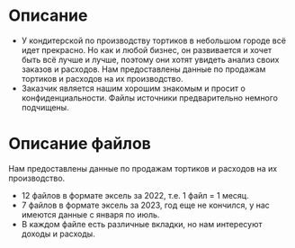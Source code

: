 # Описание
* У кондитерской по производству тортиков в небольшом городе всё идет прекрасно. Но как и любой бизнес, он развивается и хочет быть всё лучше и лучше, поэтому они хотят увидеть анализ своих заказов и расходов. Нам предоставлены данные по продажам тортиков и расходов на их производство.
* Заказчик является нашим хорошим знакомым и просит о конфиденциальности. Файлы источники предварительно немного подчищены. 

# Описание файлов
Нам предоставлены данные по продажам тортиков и расходов на их производство.
* 12 файлов в формате эксель за 2022, т.е. 1 файл = 1 месяц.
* 7 файлов в формате эксель за 2023, год еще не кончился, у нас имеются данные с января по июль. 
* В каждом файле есть различные вкладки, но нам интересуют доходы и расходы.

